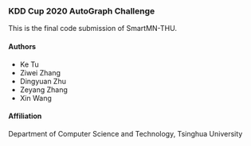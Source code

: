 ### KDD Cup 2020 AutoGraph Challenge

This is the final code submission of SmartMN-THU.

#### Authors
- Ke Tu
- Ziwei Zhang
- Dingyuan Zhu
- Zeyang Zhang
- Xin Wang

#### Affiliation
Department of Computer Science and Technology, Tsinghua University
